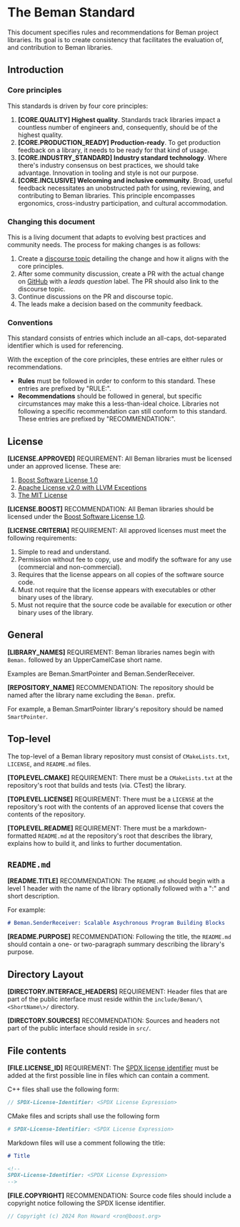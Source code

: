 # The Beman Standard

<!--
SPDX-License-Identifier: Apache-2.0 WITH LLVM-exception

Copyright (c) 2024 David Sankel <dsankel@boost.org>
-->

This document specifies rules and recommendations for Beman project libraries.
Its goal is to create consistency that facilitates the evaluation of, and
contribution to Beman libraries.

## Introduction

### Core principles

This standards is driven by four core principles:

1. **[CORE.QUALITY] Highest quality**. Standards track libraries impact a
  countless number of engineers and, consequently, should be of the highest
  quality.
2. **[CORE.PRODUCTION_READY] Production-ready**. To get production feedback on a
  library, it needs to be ready for that kind of usage.
3. **[CORE.INDUSTRY_STANDARD] Industry standard technology**. Where there's
  industry consensus on best practices, we should take advantage. Innovation in
  tooling and style is not our purpose.
4. **[CORE.INCLUSIVE] Welcoming and inclusive community**. Broad, useful
  feedback necessitates an unobstructed path for using, reviewing, and
  contributing to Beman libraries. This principle encompasses ergonomics,
  cross-industry participation, and cultural accommodation.

### Changing this document

This is a living document that adapts to evolving best practices and community
needs. The process for making changes is as follows:

1. Create a [discourse topic](https://discourse.boost.org) detailing the change
   and how it aligns with the core principles.
2. After some community discussion, create a PR with the actual change on
   [GitHub](https://github.com/beman-project/beman) with a *leads question*
   label. The PR should also link to the discourse topic.
3. Continue discussions on the PR and discourse topic.
4. The leads make a decision based on the community feedback.

### Conventions

This standard consists of entries which include an all-caps, dot-separated
identifier which is used for referencing.

With the exception of the core principles, these entries are either rules or
recommendations.

* **Rules** must be followed in order to conform to this standard. These entries
  are prefixed by "RULE:".
* **Recommendations** should be followed in general, but specific circumstances
  may make this a less-than-ideal choice. Libraries not following a specific
  recommendation can still conform to this standard. These entries are prefixed
  by "RECOMMENDATION:".

## License

**[LICENSE.APPROVED]** REQUIREMENT: All Beman libraries must be licensed
under an approved license. These are:

1. [Boost Software License 1.0](https://www.boost.org/LICENSE_1_0.txt)
2. [Apache License v2.0 with LLVM Exceptions](https://llvm.org/LICENSE.txt)
3. [The MIT License](https://opensource.org/license/mit)

**[LICENSE.BOOST]** RECOMMENDATION: All Beman libraries should be licensed
under the [Boost Software License 1.0](https://www.boost.org/LICENSE_1_0.txt).

**[LICENSE.CRITERIA]** REQUIREMENT: All approved licenses must meet the
following requirements:

1. Simple to read and understand.
2. Permission without fee to copy, use and modify the software for any
   use (commercial and non-commercial).
3. Requires that the license appears on all copies of the software source code.
4. Must not require that the license appears with executables or other binary
   uses of the library.
5. Must not require that the source code be available for execution or other
   binary uses of the library.

## General

**[LIBRARY_NAMES]** REQUIREMENT: Beman libraries names begin with `Beman.`
followed by an UpperCamelCase short name.

Examples are Beman.SmartPointer and Beman.SenderReceiver.

**[REPOSITORY_NAME]** RECOMMENDATION: The repository should be named after the
library name excluding the `Beman.` prefix.

For example, a Beman.SmartPointer library's repository should be named
`SmartPointer`.

## Top-level

The top-level of a Beman library repository must consist of `CMakeLists.txt`,
`LICENSE`, and `README.md` files.

**[TOPLEVEL.CMAKE]** REQUIREMENT: There must be a `CMakeLists.txt` at the repository's root
that builds and tests (via. CTest) the library.

**[TOPLEVEL.LICENSE]** REQUIREMENT: There must be a `LICENSE` at the
repository's root with the contents of an approved license that covers the
contents of the repository.

**[TOPLEVEL.README]** REQUIREMENT: There must be a markdown-formatted
`README.md` at the repository's root that describes the library, explains how
to build it, and links to further documentation.

## `README.md`

**[README.TITLE]** RECOMMENDATION: The `README.md` should begin with a level 1
header with the name of the library optionally followed with a ":" and short
description.

For example:

```markdown
# Beman.SenderReceiver: Scalable Asychronous Program Building Blocks
```

**[README.PURPOSE]** RECOMMENDATION: Following the title, the `README.md` should
contain a one- or two-paragraph summary describing the library's purpose.

## Directory Layout

**[DIRECTORY.INTERFACE_HEADERS]** REQUIREMENT: Header files that are part of the
public interface must reside within the `include/Beman/\<ShortName\>/`
directory.

**[DIRECTORY.SOURCES]** RECOMMENDATION: Sources and headers not part of the
public interface should reside in `src/`.

## File contents

**[FILE.LICENSE_ID]** REQUIREMENT: The [SPDX license
identifier](https://spdx.dev/learn/handling-license-info/) must be added at the
first possible line in files which can contain a comment.

C++ files shall use the following form:

```C++
// SPDX-License-Identifier: <SPDX License Expression>
```

CMake files and scripts shall use the following form


```CMake
# SPDX-License-Identifier: <SPDX License Expression>
```

Markdown files will use a comment following the title:

```markdown
# Title

<!--
SPDX-License-Identifier: <SPDX License Expression>
-->
```

**[FILE.COPYRIGHT]** RECOMMENDATION: Source code files should include a
copyright notice following the SPDX license identifier.

```C++
// Copyright (c) 2024 Ron Howard <ron@boost.org>
```
